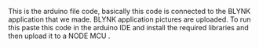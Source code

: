 This is the arduino file code, basically this code is connected to the BLYNK application that we made. BLYNK application pictures are uploaded. To run this paste this code in the arduino IDE and install the required libraries and then upload it to a NODE MCU .
